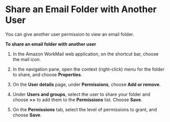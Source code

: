# Share an Email Folder with Another User<a name="share_email_folder"></a>

You can give another user permission to view an email folder\.

**To share an email folder with another user**

1. In the Amazon WorkMail web application, on the shortcut bar, choose the mail icon\.

1. In the navigation pane, open the context \(right\-click\) menu for the folder to share, and choose **Properties**\.

1. On the **User details** page, under **Permissions**, choose **Add or remove**\.

1. Under **Users and groups**, select the user to share your folder and choose **>>** to add them to the **Permissions** list\. Choose **Save**\.

1. On the **Permissions** tab, select the level of permissions to grant, and choose **Save**\.